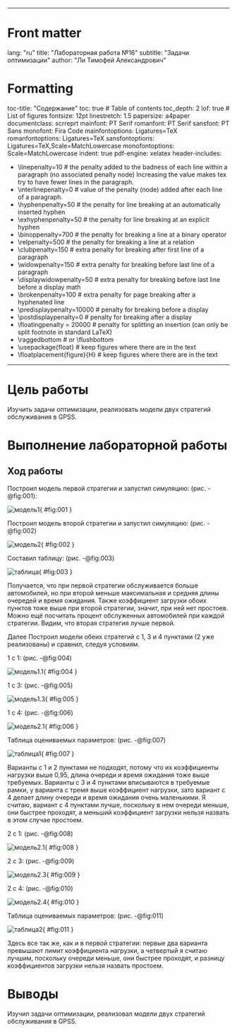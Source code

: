 ﻿
---
# Front matter
lang: "ru"
title: "Лабораторная работа №16"
subtitle: "Задачи оптимизации"
author: "Ли Тимофей Александрович"

# Formatting
toc-title: "Содержание"
toc: true # Table of contents
toc_depth: 2
lof: true # List of figures
fontsize: 12pt
linestretch: 1.5
papersize: a4paper
documentclass: scrreprt
mainfont: PT Serif
romanfont: PT Serif
sansfont: PT Sans
monofont: Fira Code
mainfontoptions: Ligatures=TeX
romanfontoptions: Ligatures=TeX
sansfontoptions: Ligatures=TeX,Scale=MatchLowercase
monofontoptions: Scale=MatchLowercase
indent: true
pdf-engine: xelatex
header-includes:
  - \linepenalty=10 # the penalty added to the badness of each line within a paragraph (no associated penalty node) Increasing the value makes tex try to have fewer lines in the paragraph.
  - \interlinepenalty=0 # value of the penalty (node) added after each line of a paragraph.
  - \hyphenpenalty=50 # the penalty for line breaking at an automatically inserted hyphen
  - \exhyphenpenalty=50 # the penalty for line breaking at an explicit hyphen
  - \binoppenalty=700 # the penalty for breaking a line at a binary operator
  - \relpenalty=500 # the penalty for breaking a line at a relation
  - \clubpenalty=150 # extra penalty for breaking after first line of a paragraph
  - \widowpenalty=150 # extra penalty for breaking before last line of a paragraph
  - \displaywidowpenalty=50 # extra penalty for breaking before last line before a display math
  - \brokenpenalty=100 # extra penalty for page breaking after a hyphenated line
  - \predisplaypenalty=10000 # penalty for breaking before a display
  - \postdisplaypenalty=0 # penalty for breaking after a display
  - \floatingpenalty = 20000 # penalty for splitting an insertion (can only be split footnote in standard LaTeX)
  - \raggedbottom # or \flushbottom
  - \usepackage{float} # keep figures where there are in the text
  - \floatplacement{figure}{H} # keep figures where there are in the text
---

# Цель работы

Изучить задачи оптимизации, реализовать модели двух стратегий обслуживания в GPSS. 

# Выполнение лабораторной работы

## Ход работы

Построил модель первой стратегии и запустил симуляцию: (рис. -@fig:001):

![модель1](images/1.png){ #fig:001 }

Построил модель второй стратегии и запустил симуляцию: (рис. -@fig:002)

![модель2](images/2.png){ #fig:002 }

Составил таблицу: (рис. -@fig:003)

![таблица](images/9.png){ #fig:003 }

Получается, что при первой стратегии обслуживается больше автомобилей, но при второй меньше максимальная и средняя длины очередей и время ожидания. Также коэффициент загрузки обоих пунктов тоже выше при второй стратегии, значит, при ней нет простоев. Можно ещё посчитать процент обслуженных автомобилей при каждой стратегии. Видим, что вторая стратегия лучше первой.

Далее Построил модели обеих стратегий с 1, 3 и 4 пунктами (2 уже реализованы) и сравнил, следуя условиям.

1 с 1: (рис. -@fig:004)

![модель1.1](images/3.png){ #fig:004 }

1 с 3: (рис. -@fig:005)

![модель1.3](images/4.png){ #fig:005 }

1 с 4: (рис. -@fig:006)

![модель2.1](images/5.png){ #fig:006 }

Таблица оцениваемых параметров: (рис. -@fig:007)

![таблица1](images/10.png){ #fig:007 }

Варианты с 1 и 2 пунктами не подходят, потому что их коэффициенты нагрузки выше 0,95, длина очереди и время ожидания тоже выше требуемых. Варианты с 3 и 4 пунктами вписываются в требуемые рамки, у варианта с тремя выше коэффициент нагрузки, зато вариант с 4 делает длину очереди и время ожидания очень маленькими. Я считаю, вариант с 4 пунктами лучше, поскольку в нем очереди меньше, они быстрее проходят, а меньший коэффициент загрузки нельзя назвать в этом случае простоем.

2 с 1: (рис. -@fig:008)

![модель2.1](images/6.png){ #fig:008 }

2 с 3: (рис. -@fig:009)

![модель2.3](images/7.png){ #fig:009 }

2 с 4: (рис. -@fig:010)

![модель2.4](images/8.png){ #fig:010 }

Таблица оцениваемых параметров: (рис. -@fig:011)

![таблица2](images/11.png){ #fig:011 }

Здесь все так же, как и в первой стратегии: первые два варианта превышают лимит коэффициента нагрузки, а четвертый я считаю лучшим, поскольку очереди меньше, они быстрее проходят, и разницу коэффициентов загрузки нельзя назвать простоем.

# Выводы

Изучил задачи оптимизации, реализовал модели двух стратегий обслуживания в GPSS.